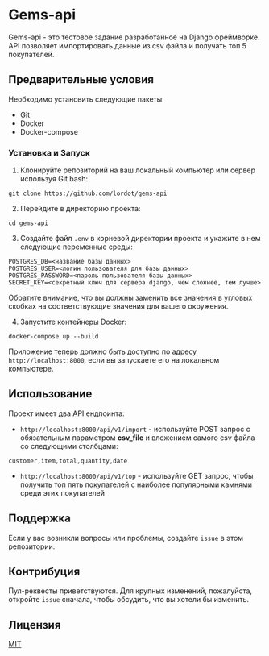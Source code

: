 # Gems-api

Gems-api - это тестовое задание разработанное на Django фреймворке. API позволяет импортировать данные из csv файла и получать топ 5 покупателей.

## Предварительные условия

Необходимо установить следующие пакеты:
* Git
* Docker
* Docker-compose

### Установка и Запуск

1. Клонируйте репозиторий на ваш локальный компьютер или сервер используя Git bash:

```
git clone https://github.com/lordot/gems-api
```

2. Перейдите в директорию проекта:

```
cd gems-api
```

3. Создайте файл `.env` в корневой директории проекта и укажите в нем следующие переменные среды:

```
POSTGRES_DB=<название базы данных>
POSTGRES_USER=<логин пользователя для базы данных>
POSTGRES_PASSWORD=<пароль пользователя базы данных>
SECRET_KEY=<секретный ключ для сервера django, чем сложнее, тем лучше>
```

Обратите внимание, что вы должны заменить все значения в угловых скобках на соответствующие значения для вашего окружения.

4. Запустите контейнеры Docker:

```
docker-compose up --build
```

Приложение теперь должно быть доступно по адресу `http://localhost:8000`, если вы запускаете его на локальном компьютере.

## Использование

Проект имеет два API ендпоинта: 


* `http://localhost:8000/api/v1/import` - используйте POST запрос с обязательным параметром **csv_file** и вложением cамого csv файла со следующими столбцами:
```
customer,item,total,quantity,date
```

* `http://localhost:8000/api/v1/top` - используйте GET запрос, чтобы получить топ пять покупателей с наиболее популярными камнями среди этих покупателей

## Поддержка

Если у вас возникли вопросы или проблемы, создайте `issue` в этом репозитории.

## Контрибуция

Пул-реквесты приветствуются. Для крупных изменений, пожалуйста, откройте `issue` сначала, чтобы обсудить, что вы хотели бы изменить.

## Лицензия

[MIT](https://choosealicense.com/licenses/mit/)
